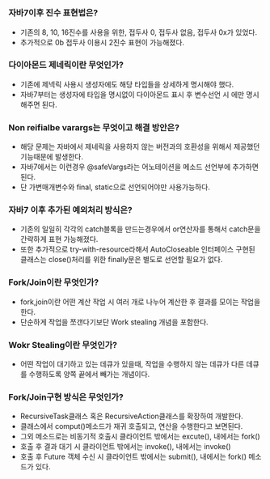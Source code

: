 # 

### 자바7이후 진수 표현법은?

- 기존의  8, 10, 16진수를 사용을 위한, 접두사 0, 접두사 없음, 접두사 0x가 있었다.
- 추가적으로 0b 접두사 이용시 2진수 표현이 가능해졌다.

### 다이아몬드 제네릭이란 무엇인가?

- 기존에 제넥릭 사용시 생성자에도 해당 타입들을 상세하게 명시해야 했다.
- 자바7부터는 생성자에 타입을 명시없이 다이아몬드 표시 후 변수선언 시 에만 명시해주면 된다.

### Non reifialbe varargs는 무엇이고 해결 방안은?

- 해당 문제는 자바에서 제네릭을 사용하지 않는 버전과의 호환성을 위해서 제공했던 기능때문에 발생한다.
- 자바7에서는 이런경우 @safeVargs라는 어노테이션을 메소드 선언부에 추가하면된다.
- 단 가변매개변수와 final, static으로 선언되어야만 사용가능하다.

### 자바7 이후  추가된 예외처리 방식은?

- 기존의 일일히 각각의 catch블록을 만드는경우에서 or연산자를 통해서 catch문을 간략하게 표현 가능해졌다.
- 또한 추가적으로 try-with-resource라해서  AutoCloseable 인터페이스 구현된 클래스는 close()처리를 위한 finally문은 별도로 선언할 필요가 없다.

### Fork/Join이란 무엇인가?

- fork,join이란 어떤 계산 작업 시 여러 개로 나누어 계산한 후 결과를 모이는 작업을 한다.
- 단순하게 작업을 쪼갠다기보단 Work stealing 개념을 포함한다.

### Wokr Stealing이란 무엇인가?

- 어떤 작업이 대기하고 있는 데큐가 있을때, 작업을 수행하지 않는 데큐가 다른 데큐를 수행하도록 양쪽 끝에서 빼가는 개념이다.

### Fork/Join구현 방식은 무엇인가?

- RecursiveTask클래스 혹은 RecursiveAction클래스를 확장하여 개발한다.
- 클래스에서 comput()메소드가 재귀 호출되고, 연산을 수행한다고 보면된다.
- 그외 메소드로는 비동기적 호출시 클라이언트 밖에서는 excute(), 내에서는  fork()
- 호출 후 결과 대기 시 클라이언트 밖에서는 invoke(), 내에서는 invoke()
- 호출 후 Future 객체 수신 시 클라이언트 밖에서는 submit(), 내에서는 fork() 메소드가 있다.
